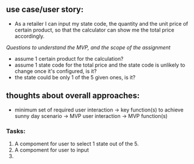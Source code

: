 ## use case/user story: 
- As a retailer I can input my state code, the quantity and the unit price of certain product, so that the calculator can show me the total price accordingly. 

_Questions to understand the MVP, and the scope of the assignment_
  - assume 1 certain product for the calculation? 
  - assume 1 state code for the total price and the state code is unlikely to change once it's configured, is it?
  - the state could be only 1 of the 5 given ones, is it? 

## thoughts about overall approaches:
- minimum set of required user interaction -> key function(s) to achieve sunny day scenario 
-> MVP user interaction -> MVP function(s) 


### Tasks:
1. A compoment for user to select 1 state out of the 5.  
2. A compoment for user to input 
3. 
